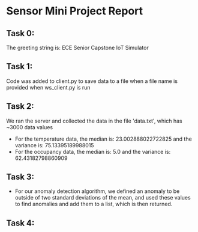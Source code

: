 # Sensor Mini Project Report
## Task 0: 
The greeting string is: ECE Senior Capstone IoT Simulator
## Task 1: 
Code was added to client.py to save data to a file when a file name is provided when ws_client.py is run
## Task 2: 
We ran the server and collected the data in the file 'data.txt', which has ~3000 data values
* For the temperature data, the median is: 23.002888022722825 and the variance is: 75.13395189988015
* For the occupancy data, the median is: 5.0 and the variance is: 62.43182798860909
## Task 3:
* For our anomaly detection algorithm, we defined an anomaly to be outside of two standard deviations of the mean, and used these values to find anomalies and add them to a list, which is then returned. 
## Task 4:
